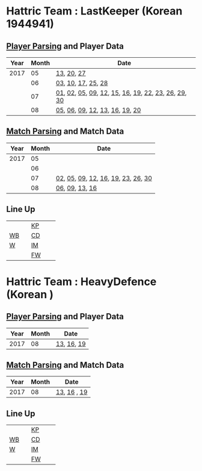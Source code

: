 # Hattric Team : LastKeeper (Korean 1944941)

## [Player Parsing](00_LastKeeper/parsing_player.ipynb) and Player Data
| Year | Month | Date |
|---|---|---|
| 2017 | 05 | [13](00_LastKeeper/2017/05/13/player.txt), [20](00_LastKeeper/2017/05/20/player.txt), [27](00_LastKeeper/2017/05/27/player.txt) |
| | 06 | [03](00_LastKeeper/2017/06/03/player.txt), [10](00_LastKeeper/2017/06/10/player.txt), [17](00_LastKeeper/2017/06/17/player.txt), [25](00_LastKeeper/2017/06/25/player.txt), [28](00_LastKeeper/2017/06/28/player.txt) |
| | 07 | [01](00_LastKeeper/2017/07/01/player_skill_table.txt), [02](00_LastKeeper/2017/07/02/player_skill_table.txt), [05](00_LastKeeper/2017/07/05/player_skill_table.txt), [09](00_LastKeeper/2017/07/09/player_skill_table.txt), [12](00_LastKeeper/2017/07/12/player_skill_table.txt), [15](00_LastKeeper/2017/07/15/player_skill_table.txt), [16](00_LastKeeper/2017/07/16/player_skill_table.txt), [19](00_LastKeeper/2017/07/19/player_skill_table.txt), [22](00_LastKeeper/2017/07/22/player_skill_table.txt), [23](00_LastKeeper/2017/07/23/player_skill_table.txt), [26](00_LastKeeper/2017/07/26/player_skill_table.txt), [29](00_LastKeeper/2017/07/29/player_skill_table.txt), [30](00_LastKeeper/2017/07/30/player_skill_table.txt) |
| | 08 | [05](00_LastKeeper/2017/08/05/player_skill_table.txt), [06](00_LastKeeper/2017/08/06/player_skill_table.txt), [09](00_LastKeeper/2017/08/09/player_skill_table.txt), [12](00_LastKeeper/2017/08/12/player.txt), [13](00_LastKeeper/2017/08/13/player.txt), [16](00_LastKeeper/2017/08/16/player.txt), [19](00_LastKeeper/2017/08/19/player.txt), [20](00_LastKeeper/2017/08/20/player.txt) |

## [Match Parsing](00_LastKeeper/parsing_match.ipynb) and Match Data
| Year | Month | Date |
|---|---|---|
| 2017 | 05 | |
| | 06 | |
| | 07 | [02](00_LastKeeper/2017/07/02/match.txt), [05](00_LastKeeper/2017/07/05/match.txt), [09](00_LastKeeper/2017/07/09/match.txt), [12](00_LastKeeper/2017/07/12/match.txt), [16](00_LastKeeper/2017/07/16/match.txt), [19](00_LastKeeper/2017/07/19/match.txt), [23](00_LastKeeper/2017/07/23/match.txt), [26](00_LastKeeper/2017/07/26/match.txt), [30](00_LastKeeper/2017/07/30/match.txt) |
| | 08 | [06](00_LastKeeper/2017/08/06/match.txt), [09](00_LastKeeper/2017/08/09/match.txt), [13](00_LastKeeper/2017/08/13/match.txt), [16](00_LastKeeper/2017/08/16/match.txt) |

## Line Up
|   |   |   |   |   |
|---|---|---|---|---|
| | | [KP](00_LastKeeper/01_KP_table.md) | | |
| [WB](00_LastKeeper/02_WB_table.md) | | [CD](00_LastKeeper/03_CD_table.md) | | |
| [W](00_LastKeeper/04_W_table.md) | | [IM](00_LastKeeper/05_IM_table.md) | | |
| | | [FW](00_LastKeeper/06_FW_table.md) | | |

# Hattric Team : HeavyDefence (Korean )

## [Player Parsing](01_Heavy2Defence/parsing_player.ipynb) and Player Data
| Year | Month | Date |
|---|---|---|
| 2017 | 08 | [13](01_Heavy2Defence/2017/08/13/player.txt), [16](01_Heavy2Defence/2017/08/16/player.txt), [19](01_Heavy2Defence/2017/08/19/player.txt) |

## [Match Parsing](01_Heavy2Defence/parsing_match.ipynb) and Match Data
| Year | Month | Date |
|---|---|---|
| 2017 | 08 | [13](01_Heavy2Defence/2017/08/13/match.txt), [16](01_Heavy2Defence/2017/08/16/match.txt) , [19](01_Heavy2Defence/2017/08/19/match.txt) |

## Line Up
|   |   |   |   |   |
|---|---|---|---|---|
| | | [KP](01_Heavy2Defence/01_KP_table.md) | | |
| [WB](01_Heavy2Defence/02_WB_table.md) | | [CD](01_Heavy2Defence/03_CD_table.md) | | |
| [W](01_Heavy2Defence/04_W_table.md) | | [IM](01_Heavy2Defence/05_IM_table.md) | | |
| | | [FW](01_Heavy2Defence/06_FW_table.md) | | |
